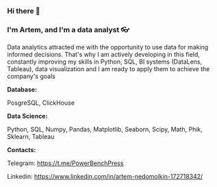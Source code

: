 ### Hi there 👋

### I'm Artem, and I'm a data analyst 👓

Data analytics attracted me with the opportunity to use data for making informed decisions. That's why I am actively developing in this field, constantly improving my skills in Python, SQL, BI systems (DataLens, Tableau), data visualization and I am ready to apply them to achieve the company's goals

**Database:** 

PosgreSQL, ClickHouse

**Data Science:**

Python, SQL, Numpy, Pandas, Matplotlib, Seaborn, Scipy, Math, Phik, Sklearn, Tableau

**Contacts:**

Telegram: https://t.me/PowerBenchPress

Linkedin: https://www.linkedin.com/in/artem-nedomolkin-172718342/
